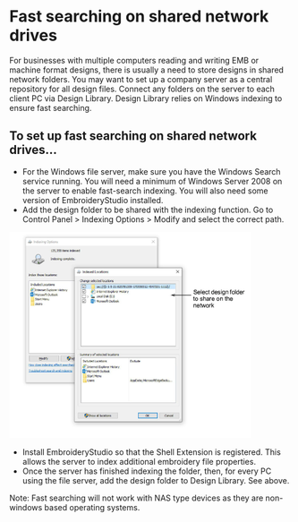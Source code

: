# Fast searching on shared network drives

For businesses with multiple computers reading and writing EMB or machine format designs, there is usually a need to store designs in shared network folders. You may want to set up a company server as a central repository for all design files. Connect any folders on the server to each client PC via Design Library. Design Library relies on Windows indexing to ensure fast searching.

## To set up fast searching on shared network drives...

- For the Windows file server, make sure you have the Windows Search service running. You will need a minimum of Windows Server 2008 on the server to enable fast-search indexing. You will also need some version of EmbroideryStudio installed.
- Add the design folder to be shared with the indexing function. Go to Control Panel > Indexing Options > Modify and select the correct path.

![IndexingOptions.png](assets/IndexingOptions.png)

- Install EmbroideryStudio so that the Shell Extension is registered. This allows the server to index additional embroidery file properties.
- Once the server has finished indexing the folder, then, for every PC using the file server, add the design folder to Design Library. See above.

Note: Fast searching will not work with NAS type devices as they are non-windows based operating systems.
